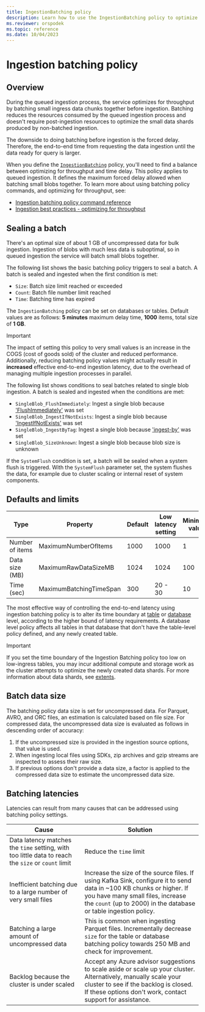 ```yaml
---
title: IngestionBatching policy
description: Learn how to use the IngestionBatching policy to optimize batching for ingestion.
ms.reviewer: orspodek
ms.topic: reference
ms.date: 10/04/2023
---
```

# Ingestion batching policy

## Overview

During the queued ingestion process, the service optimizes for throughput by batching small ingress data chunks together before ingestion. Batching reduces the resources consumed by the queued ingestion process and doesn't require post-ingestion resources to optimize the small data shards produced by non-batched ingestion.

The downside to doing batching before ingestion is the forced delay. Therefore, the end-to-end time from requesting the data ingestion until the data ready for query is larger.

When you define the [`IngestionBatching`](./show-table-ingestion-batching-policy.md) policy, you'll need to find a balance between optimizing for throughput and time delay. This policy applies to queued ingestion. It defines the maximum forced delay allowed when batching small blobs together. To learn more about using batching policy commands, and optimizing for throughput, see:

* [Ingestion batching policy command reference](./show-table-ingestion-batching-policy.md)
* [Ingestion best practices - optimizing for throughput](../api/netfx/kusto-ingest-best-practices.md#optimize-for-throughput)

## Sealing a batch

There's an optimal size of about 1 GB of uncompressed data for bulk ingestion. Ingestion of blobs with much less data is suboptimal, so in queued ingestion the service will batch small blobs together.

The following list shows the basic batching policy triggers to seal a batch. A batch is sealed and ingested when the first condition is met:

* `Size`: Batch size limit reached or exceeded
* `Count`: Batch file number limit reached
* `Time`: Batching time has expired

The `IngestionBatching` policy can be set on databases or tables. Default values are as follows: **5 minutes** maximum delay time, **1000** items, total size of **1 GB**.

> [!IMPORTANT]
> The impact of setting this policy to very small values is
> an increase in the COGS (cost of goods sold) of the cluster and reduced performance. Additionally,
> reducing batching policy values might actually result in **increased** effective
> end-to-end ingestion latency, due to the overhead of managing multiple ingestion
> processes in parallel.

The following list shows conditions to seal batches related to single blob ingestion. A batch is sealed and ingested when the conditions are met:

* `SingleBlob_FlushImmediately`: Ingest a single blob because ['FlushImmediately'](../api/netfx/kusto-ingest-client-reference.md#class-kustoqueuedingestionproperties) was set
* `SingleBlob_IngestIfNotExists`: Ingest a single blob because
['IngestIfNotExists'](../../ingestion-properties.md#ingestion-properties) was set
* `SingleBlob_IngestByTag`: Ingest a single blob because ['ingest-by'](extent-tags.md) was set
* `SingleBlob_SizeUnknown`: Ingest a single blob because blob size is unknown

If the `SystemFlush` condition is set, a batch will be sealed when a system flush is triggered. With the `SystemFlush` parameter set, the system flushes the data, for example due to cluster scaling or internal reset of system components.

## Defaults and limits

| Type             | Property                | Default | Low latency setting | Minimum value | Maximum value |
|------------------|-------------------------|---------|-------------|--------|----|
| Number of items  | MaximumNumberOfItems    | 1000    | 1000        | 1      | 25,000 |
| Data size (MB)   | MaximumRawDataSizeMB    | 1024    | 1024        | 100     | 4096 |
| Time (sec)       | MaximumBatchingTimeSpan | 300     | 20 - 30     | 10 | 1800 |

The most effective way of controlling the end-to-end latency using ingestion batching policy is to alter its time boundary at [table](./alter-table-ingestion-batching-policy.md) or [database](./alter-database-ingestion-batching-policy.md) level, according to the higher bound of latency requirements.
A database level policy affects all tables in that database that don't have the table-level policy defined, and any newly created table.

> [!IMPORTANT]
> If you set the time boundary of the Ingestion Batching policy too low on low-ingress tables, you may incur additional compute and storage work as the cluster attempts to optimize the newly created data shards. For more information about data shards, see [extents](./extents-overview.md).

## Batch data size

The batching policy data size is set for uncompressed data. For Parquet, AVRO, and ORC files, an estimation is calculated based on file size. For compressed data, the uncompressed data size is evaluated as follows in descending order of accuracy:

1. If the uncompressed size is provided in the ingestion source options, that value is used.
1. When ingesting local files using SDKs, zip archives and gzip streams are inspected to assess their raw size.
1. If previous options don't provide a data size, a factor is applied to the compressed data size to estimate the uncompressed data size.

## Batching latencies

Latencies can result from many causes that can be addressed using batching policy settings.

| Cause | Solution |
| --- | --- |
| Data latency matches the `time` setting, with too little data to reach the `size` or `count` limit | Reduce the `time` limit |
| Inefficient batching due to a large number of very small files | Increase the size of the source files. If using Kafka Sink, configure it to send data in ~100 KB chunks or higher. If you have many small files, increase the `count` (up to 2000) in the database or table ingestion policy. |
| Batching a large amount of uncompressed data | This is common when ingesting Parquet files. Incrementally decrease `size` for the table or database batching policy towards 250 MB and check for improvement. |
| Backlog because the cluster is under scaled | Accept any Azure advisor suggestions to scale aside or scale up your cluster. Alternatively, manually scale your cluster to see if the backlog is closed. If these options don't work, contact support for assistance. |
